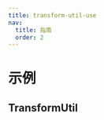 ```yaml
---
title: transform-util-use
nav:
  title: 指南
  order: 2
---
```


# 示例

## TransformUtil
<code src="../examples/transform-util-use" />
